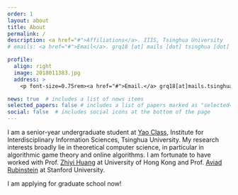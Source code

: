 ```yaml
---
order: 1
layout: about
title: About
permalink: /
description: <a href="#">Affiliations</a>. IIIS, Tsinghua University
# emails: <a href="#">Email</a>. grq18 [at] mails [dot] tsinghua [dot] edu [dot] cn

profile:
  align: right
  image: 2018011383.jpg
  address: >
    <p font-size=0.75rem><a href="#">Email.</a> grq18[at]mails.tsinghua.edu.cn</p>

news: true  # includes a list of news items
selected_papers: false # includes a list of papers marked as "selected={true}"
social: false  # includes social icons at the bottom of the page
---
```


I am a senior-year undergraduate student at [Yao Class](https://iiis.tsinghua.edu.cn/en/yaoclass/), Institute for Interdisciplinary Information Sciences, Tsinghua University. My research interests broadly lie in theoretical computer science, in particular in algorithmic game theory and online algorithms. I am fortunate to have worked with Prof. [Zhiyi Huang](https://i.cs.hku.hk/~zhiyi/) at University of Hong Kong and Prof. [Aviad Rubinstein](https://cs.stanford.edu/~aviad/) at Stanford University.

I am applying for graduate school now!
